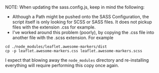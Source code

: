NOTE: When updating the sass.config.js, keep in mind the following:
- Although a Path might be pushed onto the SASS Configuration, the script
itself is only looking for SCSS or SASS files. It does not pickup files
with the extension .css for example.
- I've worked around this problem (poorly), by copying the .css file into 
another file with the .scss extension.  For example

```
cd ./node_modules/leaflet.awesome-markers/dist
cp -p leaflet.awesome-markers.css leaflet.awesome-markers.scss
```

I expect that blowing away the `node_modules` directory and re-installing
everything will require performing this copy once again.

